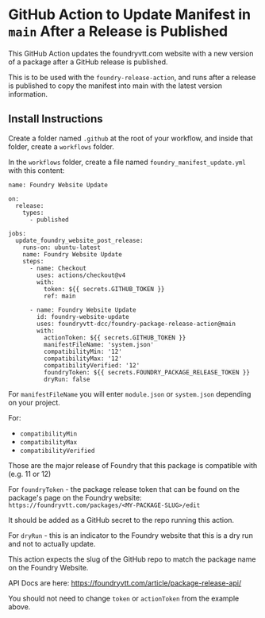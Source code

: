 # GitHub Action to Update Manifest in `main` After a Release is Published

This GitHub Action updates the foundryvtt.com website with a new version of a package after a GitHub release is published.

This is to be used with the `foundry-release-action`, and runs after a release is published to copy the manifest into main with the latest version information.

## Install Instructions

Create a folder named `.github` at the root of your workflow, and inside that folder, create a `workflows` folder.

In the `workflows` folder, create a file named `foundry_manifest_update.yml` with this content:

```
name: Foundry Website Update

on:
  release:
    types:
      - published

jobs:
  update_foundry_website_post_release:
    runs-on: ubuntu-latest
    name: Foundry Website Update
    steps:
      - name: Checkout
        uses: actions/checkout@v4
        with:
          token: ${{ secrets.GITHUB_TOKEN }}
          ref: main

      - name: Foundry Website Update
        id: foundry-website-update
        uses: foundryvtt-dcc/foundry-package-release-action@main
        with:
          actionToken: ${{ secrets.GITHUB_TOKEN }}
          manifestFileName: 'system.json'
          compatibilityMin: '12'
          compatibilityMax: '12'
          compatibilityVerified: '12'
          foundryToken: ${{ secrets.FOUNDRY_PACKAGE_RELEASE_TOKEN }}
          dryRun: false
```

For `manifestFileName` you will enter `module.json` or `system.json` depending on your project.

For:
- `compatibilityMin`
- `compatibilityMax`
- `compatibilityVerified`

Those are the major release of Foundry that this package is compatible with (e.g. 11 or 12)

For `foundryToken` - the package release token that can be found on the package's page on the Foundry website:
`https://foundryvtt.com/packages/<MY-PACKAGE-SLUG>/edit`

It should be added as a GitHub secret to the repo running this action.

For `dryRun` - this is an indicator to the Foundry website that this is a dry run and not to actually update.

This action expects the slug of the GitHub repo to match the package name on the Foundry Website.

API Docs are here: https://foundryvtt.com/article/package-release-api/

You should not need to change `token` or `actionToken` from the example above.
